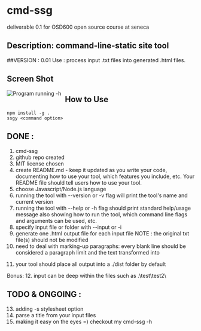 # cmd-ssg
deliverable 0.1 for OSD600 open source course at seneca

## Description: command-line-static site tool 
##VERSION    : 0.01
   Use        : process input .txt files into generated .html files.

## Screen Shot 
<img src="https://i.ibb.co/VDZ9LmC/cmd-ssg-img1.png"
     alt="Program running -h"
     style="float: left; margin-right: 10px;" />

## How to Use
```
npm install -g .
ssgy <command option>
```

## DONE       :
1. cmd-ssg
2. github repo created
3. MIT license chosen
4. create README.md - keep it updated as you write your code, documenting how to use your tool, which features you include, etc. Your README file should tell users how to use your tool.
5. choose Javascript/Node.js language
6. running the tool with --version or -v flag will print the tool's name and current version
7. running the tool with --help or -h flag should print standard help/usage message also showing how to run the tool, which command line flags and arguments can be used, etc.
8. specify input file or folder with --input or -i
9. generate one .html output file for each input file
   NOTE       : the original txt file(s) should not be modified
10. need to deal with marking-up paragraphs: every blank line should be considered a paragraph limit and the text transformed into <p>
11. your tool should place all output into a ./dist folder by default

Bonus:
12. input can be deep within the files such as .\test\test2\

## TODO & ONGOING  :
13. adding -s stylesheet option
14. parse a title from your input files
15. making it easy on the eyes =)  checkout my cmd-ssg -h